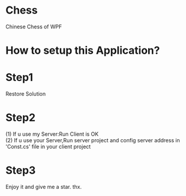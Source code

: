# Chess
Chinese Chess of WPF

# How to setup this Application?

# Step1
Restore Solution

# Step2
 (1) If u use my Server:Run Client is OK  
 (2) If u use your Server,Run server project and config server address in 'Const.cs' file in your client project

# Step3
Enjoy it and give me a star. thx.
